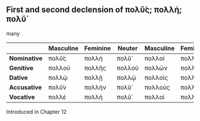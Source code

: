## First and second declension of πολῠ́ς; πολλή; πολῠ́

many

|                | Masculine | Feminine | Neuter | Masculine | Feminine | Neuter  |
|----------------|-----------|----------|--------|-----------|----------|---------|
| **Nominative** | πολῠ́ς     | πολλή    | πολῠ́   | πολλοί    | πολλαί   | πολλᾰ́   |
| **Genitive**   | πολλοῦ    | πολλῆς   | πολλοῦ | πολλῶν    | πολλῶν   | πολλῶν  |
| **Dative**     | πολλῷ     | πολλῇ    | πολλῷ  | πολλοῖς   | πολλαῖς  | πολλοῖς |
| **Accusative** | πολῠ́ν     | πολλήν   | πολῠ́   | πολλούς   | πολλᾱ́ς   | πολλᾰ́   |
| **Vocative**   | πολλέ     | πολλή    | πολῠ́   | πολλοί    | πολλαί   | πολλᾰ́   |


Introduced in Chapter 12
